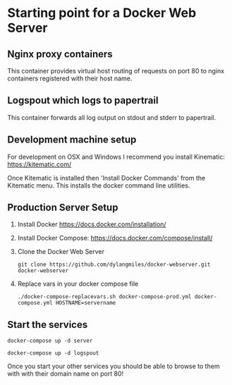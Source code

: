 
Starting point for a Docker Web Server
======================================

Nginx proxy containers
----------------------
This container provides virtual host routing of requests on port 80 to nginx containers registered with their host name.


Logspout which logs to papertrail
---------------------------------
This container forwards all log output on stdout and stderr to papertrail.

Development machine setup
-------------------------

For development on OSX and Windows I recommend you install Kinematic: https://kitematic.com/

Once Kitematic is installed then 'Install Docker Commands' from the Kitematic menu. This installs the docker command line utilities.


Production Server Setup
-----------------------
1. Install Docker
   https://docs.docker.com/installation/

2. Install Docker Compose:
   https://docs.docker.com/compose/install/

3. Clone the Docker Web Server
   ```
   git clone https://github.com/dylangmiles/docker-webserver.git docker-webserver
   ```
4. Replace vars in your docker compose file
   ```
   ./docker-compose-replacevars.sh docker-compose-prod.yml docker-compose.yml HOSTNAME=servername
   ```

Start the services
------------------
```
docker-compose up -d server
```

```
docker-compose up -d logspout
```

Once you start your other services you should be able to browse to them with with their domain name on port 80!
